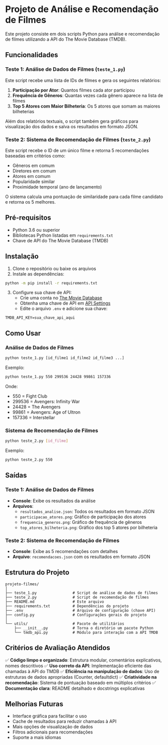 # Projeto de Análise e Recomendação de Filmes

Este projeto consiste em dois scripts Python para análise e recomendação de filmes utilizando a API do The Movie Database (TMDB).

## Funcionalidades

### Teste 1: Análise de Dados de Filmes (`teste_1.py`)

Este script recebe uma lista de IDs de filmes e gera os seguintes relatórios:

1. **Participação por Ator**: Quantos filmes cada ator participou
2. **Frequência de Gêneros**: Quantas vezes cada gênero aparece na lista de filmes
3. **Top 5 Atores com Maior Bilheteria**: Os 5 atores que somam as maiores bilheterias

Além dos relatórios textuais, o script também gera gráficos para visualização dos dados e salva os resultados em formato JSON.

### Teste 2: Sistema de Recomendação de Filmes (`teste_2.py`)

Este script recebe o ID de um único filme e retorna 5 recomendações baseadas em critérios como:

- Gêneros em comum
- Diretores em comum
- Atores em comum
- Popularidade similar
- Proximidade temporal (ano de lançamento)

O sistema calcula uma pontuação de similaridade para cada filme candidato e retorna os 5 melhores.

## Pré-requisitos

- Python 3.6 ou superior
- Bibliotecas Python listadas em `requirements.txt`
- Chave de API do The Movie Database (TMDB)

## Instalação

1. Clone o repositório ou baixe os arquivos
2. Instale as dependências:

```bash
python -m pip install -r requirements.txt
```

3. Configure sua chave de API:
   - Crie uma conta no [The Movie Database](https://www.themoviedb.org/)
   - Obtenha uma chave de API em [API Settings](https://www.themoviedb.org/settings/api)
   - Edite o arquivo `.env` e adicione sua chave:

```
TMDB_API_KEY=sua_chave_api_aqui
```

## Como Usar

### Análise de Dados de Filmes

```bash
python teste_1.py [id_filme1 id_filme2 id_filme3 ...]
```

Exemplo:
```bash
python teste_1.py 550 299536 24428 99861 157336
```

Onde:
- 550 = Fight Club
- 299536 = Avengers: Infinity War
- 24428 = The Avengers
- 99861 = Avengers: Age of Ultron
- 157336 = Interstellar

### Sistema de Recomendação de Filmes

```bash
python teste_2.py [id_filme]
```

Exemplo:
```bash
python teste_2.py 550
```

## Saídas

### Teste 1: Análise de Dados de Filmes

- **Console**: Exibe os resultados da análise
- **Arquivos**:
  - `resultados_analise.json`: Todos os resultados em formato JSON
  - `participacao_atores.png`: Gráfico de participação dos atores
  - `frequencia_generos.png`: Gráfico de frequência de gêneros
  - `top_atores_bilheteria.png`: Gráfico dos top 5 atores por bilheteria

### Teste 2: Sistema de Recomendação de Filmes

- **Console**: Exibe as 5 recomendações com detalhes
- **Arquivo**: `recomendacoes.json` com os resultados em formato JSON

## Estrutura do Projeto

```
projeto-filmes/
│
├── teste_1.py                # Script de análise de dados de filmes
├── teste_2.py                # Script de recomendação de filmes
├── README.md                 # Este arquivo
├── requirements.txt          # Dependências do projeto
├── .env                      # Arquivo de configuração (chave API)
├── config.py                 # Configurações gerais do projeto
│
└── utils/                    # Pacote de utilitários
    ├── __init__.py           # Torna o diretório um pacote Python
    └── tmdb_api.py           # Módulo para interação com a API TMDB
```

## Critérios de Avaliação Atendidos

✅ **Código limpo e organizado**: Estrutura modular, comentários explicativos, nomes descritivos
✅ **Uso correto da API**: Implementação eficiente das chamadas à API do TMDB
✅ **Eficiência na manipulação de dados**: Uso de estruturas de dados apropriadas (Counter, defaultdict)
✅ **Criatividade na recomendação**: Sistema de pontuação baseado em múltiplos critérios
✅ **Documentação clara**: README detalhado e docstrings explicativas

## Melhorias Futuras

- Interface gráfica para facilitar o uso
- Cache de resultados para reduzir chamadas à API
- Mais opções de visualização de dados
- Filtros adicionais para recomendações
- Suporte a mais idiomas